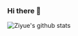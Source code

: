 ### Hi there 👋

![Ziyue's github stats](https://github-readme-stats.vercel.app/api?username=yangzi33&theme=graywhite&show_icons=true)


<!--
[![Top Langs](https://github-readme-stats.vercel.app/api/top-langs/?username=yangzi33&layout=compact&show_icons=true&theme=radical)](https://github.com/anuraghazra/github-readme-stats)

**yangzi33/yangzi33** is a ✨ _special_ ✨ repository because its `README.md` (this file) appears on your GitHub profile.

Here are some ideas to get you started:

- 🔭 I’m currently working on ...
- 🌱 I’m currently learning ...
- 👯 I’m looking to collaborate on ...
- 🤔 I’m looking for help with ...
- 💬 Ask me about ...
- 📫 How to reach me: ...
- 😄 Pronouns: ...
- ⚡ Fun fact: ...
-->
